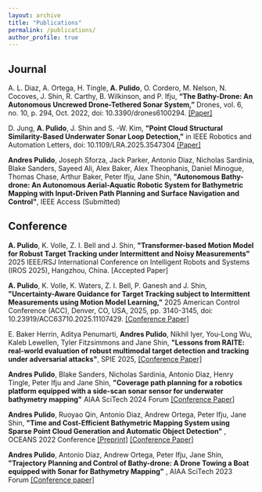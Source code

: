 ```yaml
---
layout: archive
title: "Publications"
permalink: /publications/
author_profile: true
---
```


## Journal
A. L. Diaz, A. Ortega, H. Tingle, **A. Pulido**, O. Cordero, M. Nelson, N. Cocoves, J. Shin, R. Carthy, B. Wilkinson, and P. Ifju, **“The Bathy-Drone: An Autonomous Uncrewed Drone-Tethered Sonar System,”** Drones, vol. 6, no. 10, p. 294, Oct. 2022, doi: 10.3390/drones6100294.
[[Paper]](https://www.mdpi.com/2504-446X/6/10/294) 

D. Jung, **A. Pulido**, J. Shin and S. -W. Kim, **"Point Cloud Structural Similarity-Based Underwater Sonar Loop Detection,"** in IEEE Robotics and Automation Letters, doi: 10.1109/LRA.2025.3547304
[[Paper]](https://ieeexplore.ieee.org/document/10908830)

**Andres Pulido**, Joseph Sforza, Jack Parker, Antonio Diaz, Nicholas Sardinia, Blake Sanders, Sayeed Ali, Alex Baker, Alex Theophanis, Daniel Minogue, Thomas Chase, Arthur Baker, Peter Ifju, Jane Shin, **"Autonomous Bathy-drone: An Autonomous Aerial-Aquatic Robotic System for Bathymetric Mapping with Input-Driven Path Planning and Surface Navigation and Control"**, IEEE Access (Submitted) 

## Conference
**A. Pulido**, K. Volle, Z. I. Bell and J. Shin, **"Transformer-based Motion Model for Robust Target Tracking under Intermittent and Noisy Measurements"** 2025 IEEE/RSJ International Conference on Intelligent Robots and Systems (IROS 2025), Hangzhou, China. [Accepted Paper]

**A. Pulido**, K. Volle, K. Waters, Z. I. Bell, P. Ganesh and J. Shin, **"Uncertainty-Aware Guidance for Target Tracking subject to Intermittent Measurements using Motion Model Learning,"** 2025 American Control Conference (ACC), Denver, CO, USA, 2025, pp. 3140-3145, doi: 10.23919/ACC63710.2025.11107429. [[Conference Paper]](https://ieeexplore.ieee.org/document/11107429)

E. Baker Herrin, Aditya Penumarti, **Andres Pulido**, Nikhil Iyer, You-Long Wu, Kaleb Lewellen, Tyler Fitzsimmons and Jane Shin, **"Lessons from RAITE: real-world evaluation of robust multimodal target detection and tracking under adversarial attacks"**, SPIE 2025, [[Conference Paper]](https://www.spiedigitallibrary.org/conference-proceedings-of-spie/13480/3053971/Lessons-from-RAITE--real-world-evaluation-of-robust-multimodal/10.1117/12.3053971.short)

**Andres Pulido**, Blake Sanders, Nicholas Sardinia, Antonio Diaz, Henry Tingle, Peter Ifju and Jane Shin, **"Coverage path planning for a robotics platform equipped with a side-scan sonar sensor for underwater bathymetry mapping"** AIAA SciTech 2024 Forum [[Conference Paper]](https://arc.aiaa.org/doi/10.2514/6.2024-1204)

**Andres Pulido**, Ruoyao Qin, Antonio Diaz, Andrew Ortega, Peter Ifju, Jane Shin, **"Time and Cost-Efficient Bathymetric Mapping System using Sparse Point Cloud Generation and Automatic Object Detection"** , OCEANS 2022 Conference [[Preprint]](https://arxiv.org/abs/2210.10263) [[Conference Paper]](https://ieeexplore-ieee-org.lp.hscl.ufl.edu/document/9977073)

**Andres Pulido**, Antonio Diaz, Andrew Ortega, Peter Ifju, Jane Shin, **"Trajectory Planning and Control of Bathy-drone: A Drone Towing a Boat equipped with Sonar for Bathymetry Mapping"** , AIAA SciTech 2023 Forum [[Conference paper]](https://arc.aiaa.org/doi/10.2514/6.2023-1811)
